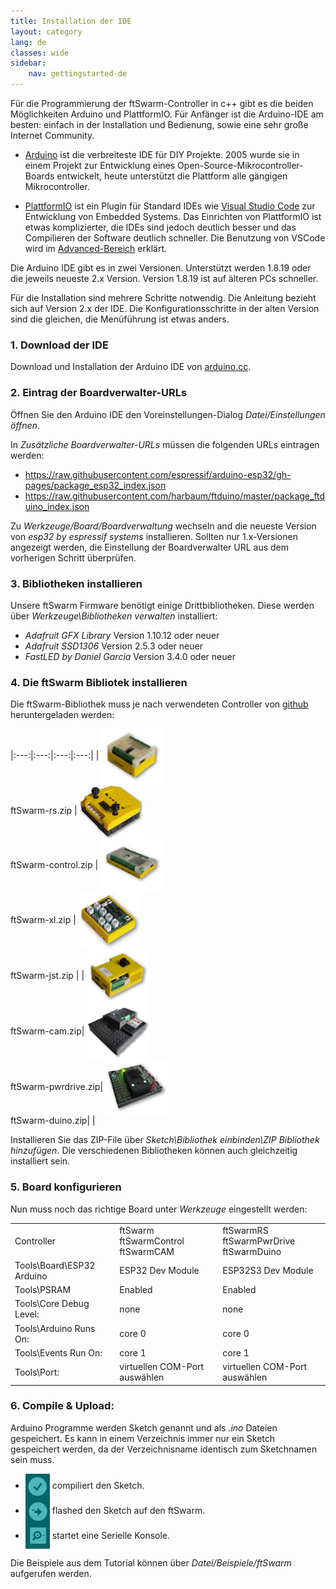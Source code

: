 ```yaml
---
title: Installation der IDE 
layout: category
lang: de
classes: wide
sidebar:
    nav: gettingstarted-de
---
```


Für die Programmierung der ftSwarm-Controller in c++ gibt es die beiden Möglichkeiten Arduino und PlattformIO. Für Anfänger ist die Arduino-IDE am besten: einfach in der Installation und Bedienung, sowie eine sehr große Internet Community.

- [Arduino](https://www.arduino.cc/)
   ist die verbreiteste IDE für DIY Projekte. 2005 wurde sie in einem Projekt zur Entwicklung eines Open-Source-Mikrocontroller-Boards entwickelt, heute unterstützt die Plattform alle gängigen Mikrocontroller. 

- [PlattformIO](https://platformio.org)
   ist ein Plugin für Standard IDEs wie [Visual Studio Code](https://code.visualstudio.com/) zur Entwicklung von Embedded Systems. Das Einrichten von PlattformIO ist etwas komplizierter, die IDEs sind jedoch deutlich besser und das Compilieren der Software deutlich schneller. Die Benutzung von VSCode wird im [Advanced-Bereich](/de/gettingstarted/plattformIO) erklärt.

Die Arduino IDE gibt es in zwei Versionen. Unterstützt werden 1.8.19 oder die jeweils neueste 2.x Version. Version 1.8.19 ist auf älteren PCs schneller.

Für die Installation sind mehrere Schritte notwendig. Die Anleitung bezieht sich auf Version 2.x der IDE. Die Konfigurationsschritte in der alten Version sind die gleichen, die Menüführung ist etwas anders.

### 1. Download der IDE

Download und Installation der Arduino IDE von [arduino.cc](https://www.arduino.cc/en/software).

### 2. Eintrag der Boardverwalter-URLs

Öffnen Sie den Arduino IDE den Voreinstellungen-Dialog *Datei/Einstellungen öffnen*.

In *Zusätzliche Boardverwalter-URLs* müssen die folgenden URLs eintragen werden:
   - https://raw.githubusercontent.com/espressif/arduino-esp32/gh-pages/package_esp32_index.json
   - https://raw.githubusercontent.com/harbaum/ftduino/master/package_ftduino_index.json

Zu *Werkzeuge/Board/Boardverwaltung* wechseln and die neueste Version von *esp32 by espressif systems* installieren. Sollten nur 1.x-Versionen angezeigt werden, die Einstellung der Boardverwalter URL aus dem vorherigen Schritt überprüfen.

### 3. Bibliotheken installieren

Unsere ftSwarm Firmware benötigt einige Drittbibliotheken. Diese werden über *Werkzeuge\Bibliotheken verwalten* installiert:

- *Adafruit GFX Library* Version 1.10.12 oder neuer
- *Adafruit SSD1306* Version 2.5.3 oder neuer
- *FastLED by Daniel Garcia* Version 3.4.0 oder neuer

### 4. Die ftSwarm Bibliotek installieren

Die ftSwarm-Bibliothek muss je nach verwendeten Controller von <a href="https://github.com/elektrofuzzis/ftSwarm/releases">github</a> heruntergeladen werden:

|:---:|:---:|:---:|:---:|
| <img alt="ftSwarmRS" src="/assets/img/ftSwarmRS.png" width="100"><br>ftSwarm-rs.zip | <img alt="ftSwarmControl" src="/assets/img/ftSwarmControl.png" width="100"><br>ftSwarm-control.zip | <img alt="ftSwarmXL" src="/assets/img/ftSwarmXL.png" width="100"><br>ftSwarm-xl.zip | <img alt="ftSwarmJST" src="/assets/img/ftSwarm.png" width="100"><br>ftSwarm-jst.zip | 
| <img alt="ftSwarmCAM" src="/assets/img/ftSwarmCAM.png" width="100"><br>ftSwarm-cam.zip| <img alt="ftSwarmPwrDrive" src="/assets/img/ftSwarmPwrDrive.png" width="100"><br>ftSwarm-pwrdrive.zip| <img alt="ftSwarmDuino" src="/assets/img/ftSwarmDuino.png" width="100"><br>ftSwarm-duino.zip| |

Installieren Sie das ZIP-File über *Sketch\Bibliothek einbinden\ZIP Bibliothek hinzufügen*. Die verschiedenen Bibliotheken können auch gleichzeitig installiert sein.

### 5. Board konfigurieren

Nun muss noch das richtige Board unter *Werkzeuge* eingestellt werden:

<table>
   <tr>
      <td>Controller</td>
      <td>ftSwarm<br>ftSwarmControl<br>ftSwarmCAM</td>
      <td>ftSwarmRS<br>ftSwarmPwrDrive<br>ftSwarmDuino</td>
   </tr>
   <tr>
      <td>Tools\Board\ESP32 Arduino</td>
      <td>ESP32 Dev Module</td>
      <td>ESP32S3 Dev Module</td>
   </tr>
   <tr>
      <td>Tools\PSRAM</td>
      <td>Enabled</td><td>Enabled</td>
   </tr>
   <tr>
      <td>Tools\Core Debug Level:</td>
      <td>none</td>
      <td>none</td>
   </tr>
   <tr>
      <td>Tools\Arduino Runs On:</td>
      <td>core 0</td>
      <td>core 0</td>
   </tr>
   <tr>
      <td>Tools\Events Run On:</td>
      <td>core 1</td>
      <td>core 1</td>
   </tr>
   <tr>
      <td>Tools\Port:</td>
      <td>virtuellen COM-Port auswählen</td>
      <td>virtuellen COM-Port auswählen</td>
   </tr>
</table>
 
### 6. Compile & Upload:

Arduino Programme werden Sketch genannt und als *.ino* Dateien gespeichert. Es kann in einem Verzeichnis immer nur ein Sketch gespeichert werden, da der Verzeichnisname identisch zum Sketchnamen sein muss.

<style>
img { vertical-align: middle;important! }
</style>

- ![build](/assets/img/arduino_compile.png) compiliert den Sketch.
- ![upload](/assets/img/arduino_upload.png) flashed den Sketch auf den ftSwarm.
- ![serial](/assets/img/arduino_serial.png) startet eine Serielle Konsole.

Die Beispiele aus dem Tutorial können über *Datei/Beispiele/ftSwarm* aufgerufen werden.
